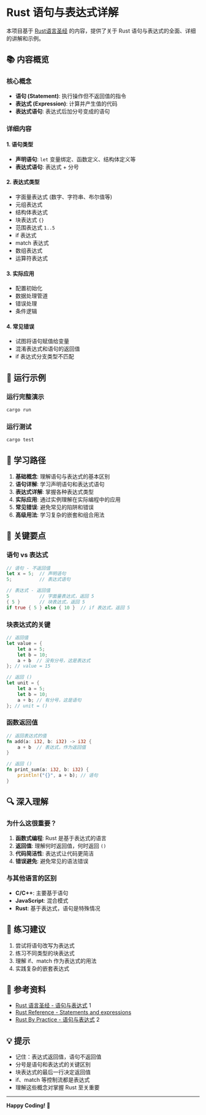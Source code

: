 # Rust 语句与表达式详解

本项目基于 [Rust语言圣经](https://course.rs/basic/base-type/statement-expression.html) 的内容，提供了关于 Rust 语句与表达式的全面、详细的讲解和示例。

## 📚 内容概览

### 核心概念
- **语句 (Statement)**: 执行操作但不返回值的指令
- **表达式 (Expression)**: 计算并产生值的代码
- **表达式语句**: 表达式后加分号变成的语句

### 详细内容

#### 1. 语句类型
- **声明语句**: `let` 变量绑定、函数定义、结构体定义等
- **表达式语句**: 表达式 + 分号

#### 2. 表达式类型
- 字面量表达式 (数字、字符串、布尔值等)
- 元组表达式
- 结构体表达式
- 块表达式 `{}`
- 范围表达式 `1..5`
- if 表达式
- match 表达式
- 数组表达式
- 运算符表达式

#### 3. 实际应用
- 配置初始化
- 数据处理管道
- 错误处理
- 条件逻辑

#### 4. 常见错误
- 试图将语句赋值给变量
- 混淆表达式和语句的返回值
- if 表达式分支类型不匹配

## 🚀 运行示例

### 运行完整演示
```bash
cargo run
```

### 运行测试
```bash
cargo test
```

## 📖 学习路径

1. **基础概念**: 理解语句与表达式的基本区别
2. **语句详解**: 学习声明语句和表达式语句
3. **表达式详解**: 掌握各种表达式类型
4. **实际应用**: 通过实例理解在实际编程中的应用
5. **常见错误**: 避免常见的陷阱和错误
6. **高级用法**: 学习复杂的嵌套和组合用法

## 🎯 关键要点

### 语句 vs 表达式
```rust
// 语句 - 不返回值
let x = 5;  // 声明语句
5;          // 表达式语句

// 表达式 - 返回值
5           // 字面量表达式，返回 5
{ 5 }       // 块表达式，返回 5
if true { 5 } else { 10 }  // if 表达式，返回 5
```

### 块表达式的关键
```rust
// 返回值
let value = {
    let a = 5;
    let b = 10;
    a + b  // 没有分号，这是表达式
}; // value = 15

// 返回 ()
let unit = {
    let a = 5;
    let b = 10;
    a + b; // 有分号，这是语句
}; // unit = ()
```

### 函数返回值
```rust
// 返回表达式的值
fn add(a: i32, b: i32) -> i32 {
    a + b  // 表达式，作为返回值
}

// 返回 ()
fn print_sum(a: i32, b: i32) {
    println!("{}", a + b); // 语句
}
```

## 🔍 深入理解

### 为什么这很重要？
1. **函数式编程**: Rust 是基于表达式的语言
2. **返回值**: 理解何时返回值，何时返回 `()`
3. **代码简洁性**: 表达式让代码更简洁
4. **错误避免**: 避免常见的语法错误

### 与其他语言的区别
- **C/C++**: 主要基于语句
- **JavaScript**: 混合模式
- **Rust**: 基于表达式，语句是特殊情况

## 📝 练习建议

1. 尝试将语句改写为表达式
2. 练习不同类型的块表达式
3. 理解 if、match 作为表达式的用法
4. 实践复杂的嵌套表达式

## 🔗 参考资料

- [Rust 语言圣经 - 语句与表达式](https://course.rs/basic/base-type/statement-expression.html) <mcreference link="https://course.rs/basic/base-type/statement-expression.html" index="1">1</mcreference>
- [Rust Reference - Statements and expressions](https://doc.rust-lang.org/reference/statements-and-expressions.html)
- [Rust By Practice - 语句与表达式](https://practice.rs/basic-types/statements-expressions.html) <mcreference link="https://learnku.com/docs/practice/yu-ju-yu-biao-da-shi/13819" index="2">2</mcreference>

## 💡 提示

- 记住：表达式返回值，语句不返回值
- 分号是语句和表达式的关键区别
- 块表达式的最后一行决定返回值
- if、match 等控制流都是表达式
- 理解这些概念对掌握 Rust 至关重要

---

**Happy Coding! 🦀**